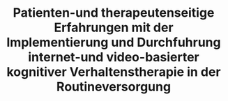 --- 
abstract: '' 
authors: 
 - A Etzelmuller
 -  N Schneegans
 -  J Kremer
 -  A Radkovsky
 -  admin
doi: '' 
featured: false 
publication: '*Zeitschrift für Psychosomatische Medizin und Psychotherapie*, 241' 
publication_short: '' 
publishDate: '2017-01-01' 
title: 'Patienten-und therapeutenseitige Erfahrungen mit der Implementierung und Durchfuhrung internet-und video-basierter kognitiver Verhaltenstherapie in der Routineversorgung' 
url_code: '' 
url_dataset: '' 
url_pdf: '' 
url_poster: '' 
url_project: '' 
url_slides: '' 
url_source: '' 
url_video: '' 
---